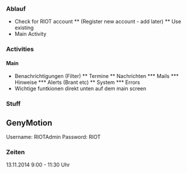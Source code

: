 ### Ablauf

* Check for RIOT account
** (Register new account - add later)
** Use existing
* Main Activity

### Activities
#### Main

* Benachrichtigungen (Filter)
** Termine
** Nachrichten
*** Mails
*** Hinweise
*** Alerts (Brant etc)
** System
*** Errors
* Wichtige funtkionen direkt unten auf dem main screen


### Stuff
## GenyMotion
Username: RIOTAdmin
Password: RIOT

### Zeiten
13.11.2014 9:00 - 11:30 Uhr
